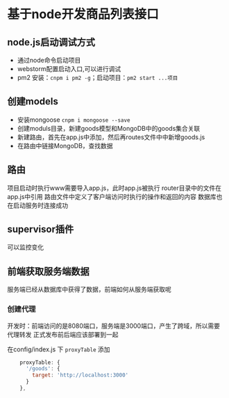 # 基于node开发商品列表接口

## node.js启动调试方式

- 通过node命令启动项目
- webstorm配置启动入口,可以进行调试
- pm2 安装：`cnpm i pm2 -g`；启动项目：`pm2 start ...项目`

## 创建models

- 安装mongoose `cnpm i mongoose --save`
- 创建moduls目录，新建goods模型和MongoDB中的goods集合关联
- 新建路由，首先在app.js中添加，然后再routes文件中中新增goods.js
- 在路由中链接MongoDB，查找数据

## 路由

项目启动时执行www需要导入app.js，此时app.js被执行
router目录中的文件在app.js中引用
路由文件中定义了客户端访问时执行的操作和返回的内容
数据库也在启动服务时连接成功

## supervisor插件

可以监控变化

## 前端获取服务端数据

服务端已经从数据库中获得了数据，前端如何从服务端获取呢

### 创建代理

开发时：前端访问的是8080端口，服务端是3000端口，产生了跨域，所以需要代理转发
正式发布前后端应该部署到一起

在config/index.js  下 `proxyTable` 添加

```JavaScript
    proxyTable: {
      '/goods': {
        target: 'http://localhost:3000'
      }
    },
```
